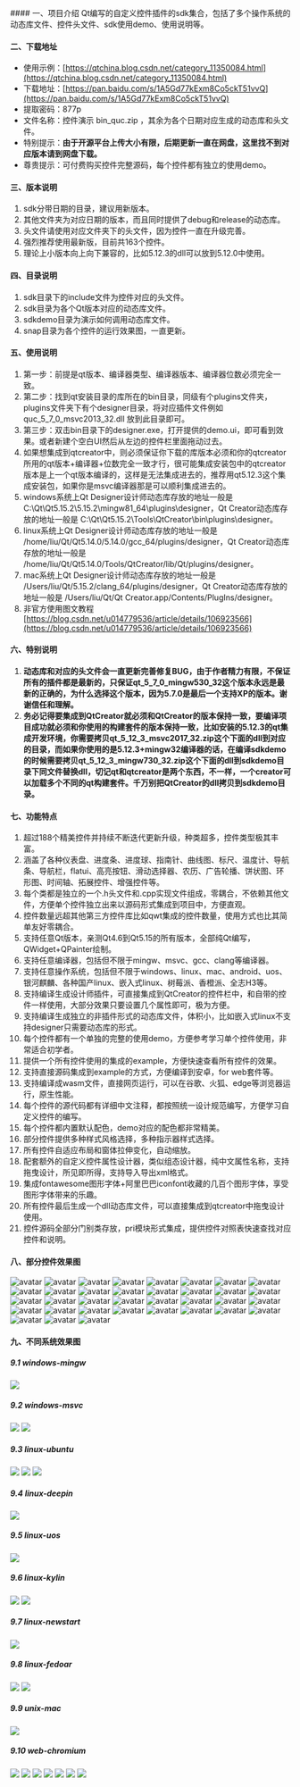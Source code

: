 ﻿﻿#### 一、项目介绍
Qt编写的自定义控件插件的sdk集合，包括了多个操作系统的动态库文件、控件头文件、sdk使用demo、使用说明等。

#### 二、下载地址
- 使用示例：[https://qtchina.blog.csdn.net/category_11350084.html](https://qtchina.blog.csdn.net/category_11350084.html)
- 下载地址：[https://pan.baidu.com/s/1A5Gd77kExm8Co5ckT51vvQ](https://pan.baidu.com/s/1A5Gd77kExm8Co5ckT51vvQ) 
- 提取密码：877p 
- 文件名称：控件演示 bin_quc.zip ，其余为各个日期对应生成的动态库和头文件。
- 特别提示：**由于开源平台上传大小有限，后期更新一直在网盘，这里找不到对应版本请到网盘下载。**
- 尊贵提示：可付费购买控件完整源码，每个控件都有独立的使用demo。

#### 三、版本说明
1. sdk分带日期的目录，建议用新版本。
2. 其他文件夹为对应日期的版本，而且同时提供了debug和release的动态库。
3. 头文件请使用对应文件夹下的头文件，因为控件一直在升级完善。
4. 强烈推荐使用最新版，目前共163个控件。
5. 理论上小版本向上向下兼容的，比如5.12.3的dll可以放到5.12.0中使用。

#### 四、目录说明
1. sdk目录下的include文件为控件对应的头文件。
2. sdk目录为各个Qt版本对应的动态库文件。
3. sdkdemo目录为演示如何调用动态库文件。
4. snap目录为各个控件的运行效果图，一直更新。

#### 五、使用说明
1. 第一步：前提是qt版本、编译器类型、编译器版本、编译器位数必须完全一致。
2. 第二步：找到qt安装目录的库所在的bin目录，同级有个plugins文件夹，plugins文件夹下有个designer目录，将对应插件文件例如 quc_5_7_0_msvc2013_32.dll 放到此目录即可。
3. 第三步：双击bin目录下的designer.exe，打开提供的demo.ui，即可看到效果。或者新建个空白UI然后从左边的控件栏里面拖动过去。
4. 如果想集成到qtcreator中，则必须保证你下载的库版本必须和你的qtcreator所用的qt版本+编译器+位数完全一致才行，很可能集成安装包中的qtcreator版本是上一个qt版本编译的，这样是无法集成进去的，推荐用qt5.12.3这个集成安装包，如果你是msvc编译器那是可以顺利集成进去的。
5. windows系统上Qt Designer设计师动态库存放的地址一般是 C:\Qt\Qt5.15.2\5.15.2\mingw81_64\plugins\designer，Qt Creator动态库存放的地址一般是 C:\Qt\Qt5.15.2\Tools\QtCreator\bin\plugins\designer。
6. linux系统上Qt Designer设计师动态库存放的地址一般是 /home/liu/Qt/Qt5.14.0/5.14.0/gcc_64/plugins/designer，Qt Creator动态库存放的地址一般是 /home/liu/Qt/Qt5.14.0/Tools/QtCreator/lib/Qt/plugins/designer。
7. mac系统上Qt Designer设计师动态库存放的地址一般是 /Users/liu/Qt/5.15.2/clang_64/plugins/designer，Qt Creator动态库存放的地址一般是 /Users/liu/Qt/Qt Creator.app/Contents/PlugIns/designer。
8. 非官方使用图文教程 [https://blog.csdn.net/u014779536/article/details/106923566](https://blog.csdn.net/u014779536/article/details/106923566)

#### 六、特别说明
1. **动态库和对应的头文件会一直更新完善修复BUG，由于作者精力有限，不保证所有的插件都是最新的，只保证qt_5_7_0_mingw530_32这个版本永远是最新的正确的，为什么选择这个版本，因为5.7.0是最后一个支持XP的版本。谢谢信任和理解。**
2. **务必记得要集成到QtCreator就必须和QtCreator的版本保持一致，要编译项目成功就必须和你使用的构建套件的版本保持一致，比如安装的5.12.3的qt集成开发环境，你需要拷贝qt_5_12_3_msvc2017_32.zip这个下面的dll到对应的目录，而如果你使用的是5.12.3+mingw32编译器的话，在编译sdkdemo的时候需要拷贝qt_5_12_3_mingw730_32.zip这个下面的dll到sdkdemo目录下同文件替换dll，切记qt和qtcreator是两个东西，不一样，一个creator可以加载多个不同的qt构建套件。千万别把QtCreator的dll拷贝到sdkdemo目录。**

#### 七、功能特点
1. 超过188个精美控件并持续不断迭代更新升级，种类超多，控件类型极其丰富。
2. 涵盖了各种仪表盘、进度条、进度球、指南针、曲线图、标尺、温度计、导航条、导航栏，flatui、高亮按钮、滑动选择器、农历、广告轮播、饼状图、环形图、时间轴、拓展控件、增强控件等。
3. 每个类都是独立的一个.h头文件和.cpp实现文件组成，零耦合，不依赖其他文件，方便单个控件独立出来以源码形式集成到项目中，方便直观。
4. 控件数量远超其他第三方控件库比如qwt集成的控件数量，使用方式也比其简单友好零耦合。
5. 支持任意Qt版本，亲测Qt4.6到Qt5.15的所有版本，全部纯Qt编写，QWidget+QPainter绘制。
6. 支持任意编译器，包括但不限于mingw、msvc、gcc、clang等编译器。
7. 支持任意操作系统，包括但不限于windows、linux、mac、android、uos、银河麒麟、各种国产linux、嵌入式linux、树莓派、香橙派、全志H3等。
8. 支持编译生成设计师插件，可直接集成到QtCreator的控件栏中，和自带的控件一样使用，大部分效果只要设置几个属性即可，极为方便。
9. 支持编译生成独立的非插件形式的动态库文件，体积小，比如嵌入式linux不支持designer只需要动态库的形式。
10. 每个控件都有一个单独的完整的使用demo，方便参考学习单个控件使用，非常适合初学者。
11. 提供一个所有控件使用的集成的example，方便快速查看所有控件的效果。
12. 支持直接源码集成到example的方式，方便编译到安卓，for web套件等。
13. 支持编译成wasm文件，直接网页运行，可以在谷歌、火狐、edge等浏览器运行，原生性能。
14. 每个控件的源代码都有详细中文注释，都按照统一设计规范编写，方便学习自定义控件的编写。
15. 每个控件都内置默认配色，demo对应的配色都非常精美。
16. 部分控件提供多种样式风格选择，多种指示器样式选择。
17. 所有控件自适应布局和窗体拉伸变化，自动缩放。
18. 配套额外的自定义控件属性设计器，类似组态设计器，纯中文属性名称，支持拖曳设计，所见即所得，支持导入导出xml格式。
19. 集成fontawesome图形字体+阿里巴巴iconfont收藏的几百个图形字体，享受图形字体带来的乐趣。
20. 所有控件最后生成一个dll动态库文件，可以直接集成到qtcreator中拖曳设计使用。
21. 控件源码全部分门别类存放，pri模块形式集成，提供控件对照表快速查找对应控件和说明。

#### 八、部分控件效果图
![avatar](https://github.com/feiyangqingyun/QUCSDK/raw/master/snap/000.gif)
![avatar](https://github.com/feiyangqingyun/QUCSDK/raw/master/snap/customring.gif)
![avatar](https://github.com/feiyangqingyun/QUCSDK/raw/master/snap/gaugecar.gif)
![avatar](https://github.com/feiyangqingyun/QUCSDK/raw/master/snap/gaugecolor.gif)
![avatar](https://github.com/feiyangqingyun/QUCSDK/raw/master/snap/gaugemini.gif)
![avatar](https://github.com/feiyangqingyun/QUCSDK/raw/master/snap/gaugepanel.gif)
![avatar](https://github.com/feiyangqingyun/QUCSDK/raw/master/snap/gaugepercent.gif)
![avatar](https://github.com/feiyangqingyun/QUCSDK/raw/master/snap/gaugespeed.gif)
![avatar](https://github.com/feiyangqingyun/QUCSDK/raw/master/snap/progresspercent.gif)
![avatar](https://github.com/feiyangqingyun/QUCSDK/raw/master/snap/telwidget.gif)
![avatar](https://github.com/feiyangqingyun/QUCSDK/raw/master/snap/wavebar.gif)
![avatar](https://github.com/feiyangqingyun/QUCSDK/raw/master/snap/switchbutton.gif)
![avatar](https://github.com/feiyangqingyun/QUCSDK/raw/master/snap/progresstip.gif)
![avatar](https://github.com/feiyangqingyun/QUCSDK/raw/master/snap/gaugeedit.gif)
![avatar](https://github.com/feiyangqingyun/QUCSDK/raw/master/snap/timeaxis.gif)
![avatar](https://github.com/feiyangqingyun/QUCSDK/raw/master/snap/shadowclock.gif)
![avatar](https://github.com/feiyangqingyun/QUCSDK/raw/master/snap/shadowcalendar.gif)
![avatar](https://github.com/feiyangqingyun/QUCSDK/raw/master/snap/progressshadow.gif)
![avatar](https://github.com/feiyangqingyun/QUCSDK/raw/master/snap/wavewater.gif)
![avatar](https://github.com/feiyangqingyun/QUCSDK/raw/master/snap/progressarc.gif)
![avatar](https://github.com/feiyangqingyun/QUCSDK/raw/master/snap/scantantan.gif)
![avatar](https://github.com/feiyangqingyun/QUCSDK/raw/master/snap/imageanimation.gif)
![avatar](https://github.com/feiyangqingyun/QUCSDK/raw/master/snap/gaugecompasspan.gif)
![avatar](https://github.com/feiyangqingyun/QUCSDK/raw/master/snap/progressbutton.gif)
![avatar](https://github.com/feiyangqingyun/QUCSDK/raw/master/snap/lunarcalendarwidget.gif)
![avatar](https://github.com/feiyangqingyun/QUCSDK/raw/master/snap/colorpanel.gif)
![avatar](https://github.com/feiyangqingyun/QUCSDK/raw/master/snap/navlistview.gif)
![avatar](https://github.com/feiyangqingyun/QUCSDK/raw/master/snap/navbutton.gif)
![avatar](https://github.com/feiyangqingyun/QUCSDK/raw/master/snap/gaugecloud.gif)
![avatar](https://github.com/feiyangqingyun/QUCSDK/raw/master/snap/gaugedial.gif)
![avatar](https://github.com/feiyangqingyun/QUCSDK/raw/master/snap/rulerprogress.gif)
![avatar](https://github.com/feiyangqingyun/QUCSDK/raw/master/snap/gaugeprogress.gif)
![avatar](https://github.com/feiyangqingyun/QUCSDK/raw/master/snap/rulerslider.gif)
![avatar](https://github.com/feiyangqingyun/QUCSDK/raw/master/snap/1_property1.png)
![avatar](https://github.com/feiyangqingyun/QUCSDK/raw/master/snap/1_property2.png)

#### 九、不同系统效果图
##### 9.1 windows-mingw
 ![](https://github.com/feiyangqingyun/QUCSDK/raw/master/snap/4-1-1.jpg)

##### 9.2 windows-msvc
 ![](https://github.com/feiyangqingyun/QUCSDK/raw/master/snap/4-2-1.jpg)
 ![](https://github.com/feiyangqingyun/QUCSDK/raw/master/snap/4-2-2.jpg)

##### 9.3 linux-ubuntu
 ![](https://github.com/feiyangqingyun/QUCSDK/raw/master/snap/4-3-1.jpg)
 ![](https://github.com/feiyangqingyun/QUCSDK/raw/master/snap/4-3-2.jpg)
 ![](https://github.com/feiyangqingyun/QUCSDK/raw/master/snap/4-3-3.jpg)

##### 9.4 linux-deepin
 ![](https://github.com/feiyangqingyun/QUCSDK/raw/master/snap/4-4-1.jpg)

##### 9.5 linux-uos
 ![](https://github.com/feiyangqingyun/QUCSDK/raw/master/snap/4-5-1.jpg)

##### 9.6 linux-kylin
 ![](https://github.com/feiyangqingyun/QUCSDK/raw/master/snap/4-6-1.jpg)
 ![](https://github.com/feiyangqingyun/QUCSDK/raw/master/snap/4-6-2.jpg)

##### 9.7 linux-newstart
 ![](https://github.com/feiyangqingyun/QUCSDK/raw/master/snap/4-7-1.jpg)

##### 9.8 linux-fedoar
 ![](https://github.com/feiyangqingyun/QUCSDK/raw/master/snap/4-8-1.jpg)
 ![](https://github.com/feiyangqingyun/QUCSDK/raw/master/snap/4-8-2.jpg)

##### 9.9 unix-mac
 ![](https://github.com/feiyangqingyun/QUCSDK/raw/master/snap/4-9-1.jpg)

##### 9.10 web-chromium
 ![](https://github.com/feiyangqingyun/QUCSDK/raw/master/snap/4-10-1.jpg)
 ![](https://github.com/feiyangqingyun/QUCSDK/raw/master/snap/4-10-2.jpg)
 ![](https://github.com/feiyangqingyun/QUCSDK/raw/master/snap/4-10-3.jpg)
 ![](https://github.com/feiyangqingyun/QUCSDK/raw/master/snap/4-10-4.jpg)
 ![](https://github.com/feiyangqingyun/QUCSDK/raw/master/snap/4-10-5.jpg)
 ![](https://github.com/feiyangqingyun/QUCSDK/raw/master/snap/4-10-6.jpg)
 ![](https://github.com/feiyangqingyun/QUCSDK/raw/master/snap/4-10-7.jpg)